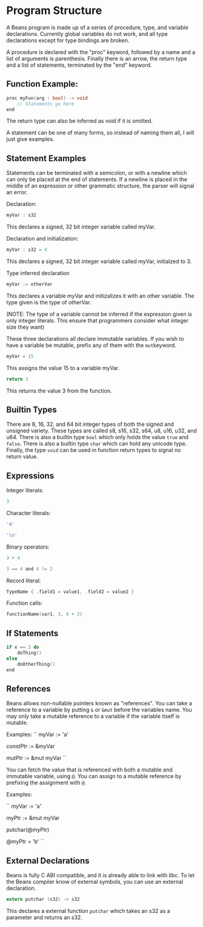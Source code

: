 # Program Structure

A Beans program is made up of a series of procedure, type, and variable declarations.  Currently global variables do not work, and all type declarations except for type bindings are broken.

A procedure is declared with the "proc" keyword, followed by a name and a list of arguments is parenthesis.  Finally there is an arrow, the return type and a list of statements, terminated by the "end" keyword.

## Function Example:

```c
proc myFun(arg : bool) -> void
    // Statements go here
end
```

The return type can also be inferred as void if it is omitted.

A statement can be one of many forms, so instead of naming them all, I will just give examples.

## Statement Examples

Statements can be terminated with a semicolon, or with a newline which can only be placed at the end of statements.  If a newline is placed in the middle of an expression or other grammatic structure, the parser will signal an error.

Declaration:
```c
myVar : s32 
```


This declares a signed, 32 bit integer variable called myVar.

Declaration and initialization:
```c
myVar : s32 = 4
```

This declares a signed, 32 bit integer variable called myVar, initialzed to 3.

Type inferred declaration
```c
myVar := otherVar
```

This declares a variable myVar and initizalizes it with an other variable.  The type given is the type of otherVar.

(NOTE: The type of a variable cannot be inferred if the expression given is only integer literals.  This ensure that programmers consider what integer size they want)

These three declarations all declare immutable variables.  If you wish to have a variable be mutable, prefix any of them with the ``mut``keyword.

```c
myVar = 15
```

This assigns the value 15 to a variable myVar.

```c
return 3
```

This returns the value 3 from the function.

## Builtin Types

There are 8, 16, 32, and 64 bit integer types of both the signed and unsigned variety. These types are called s8, s16, s32, s64, u8, u16, u32, and u64.
There is also a builtin type ``bool`` which only holds the value ``true`` and ``false``.  There is also a builtin type ``char`` which can hold any unicode type.
Finally, the type ``void`` can be used in function return types to signal no return value.

## Expressions 

Integer literals:

```c
3
```

Character literals:

```c
'A'
```
```c
'\n'
```

Binary operators:

```c
3 + 4
```

```c
3 == 4 and 4 != 2
```

Record literal:

```c
TypeName { .field1 = value1, .field2 = value2 }
```

Function calls:

```c
functionName(var1, 3, 4 + 3)
```

## If Statements

```c
if x == 3 do
    doThing()
else
    doOtherThing()
end
```
## References

Beans allows non-nullable pointers known as "references".  You can take a reference to a variable by putting ``&`` or ``&mut`` before the variables name.  You may only take a mutable reference to a variable if the variable itself is mutable.

Examples:
``
myVar := 'a'

constPtr := &myVar

mutPtr := &mut myVar
``

You can fetch the value that is referenced with both a mutable and immutable variable, using ``@``.  You can assign to a mutable reference by prefixing the assignment with ``@``.

Examples:

``
myVar := 'a'

myPtr := &mut myVar

putchar(@myPtr)

@myPtr = 'b'
``

## External Declarations

Beans is fully C ABI compatible, and it is already able to link with libc.
To let the Beans compiler know of external symbols, you can use an external declaration.


```c
extern putchar (s32) -> s32
```

This declares a external function ``putchar`` which takes an s32 as a parameter and returns an s32.

